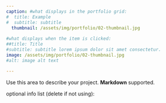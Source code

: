 ```yaml
---
caption: #what displays in the portfolio grid:
#  title: Example
#  subtitle: subtitle
  thumbnail: /assets/img/portfolio/02-thumbnail.jpg
  
#what displays when the item is clicked:
##title: Title
#subtitle: subtitle lorem ipsum dolor sit amet consectetur.
image: /assets/img/portfolio/02-thumbnail.jpg
#alt: image alt text

---
```

Use this area to describe your project. **Markdown** supported.

optional info list (delete if not using):



